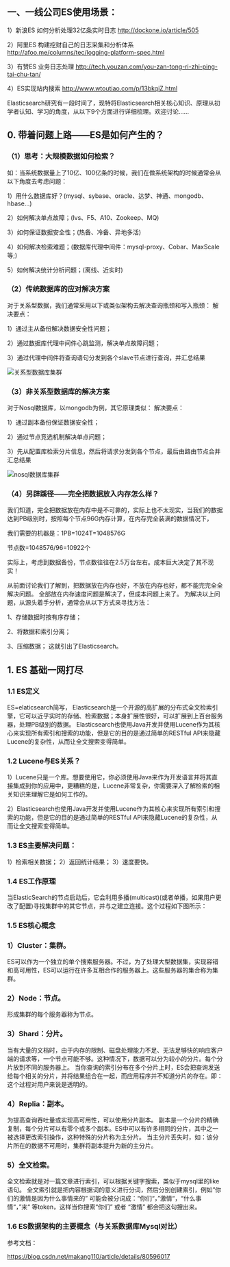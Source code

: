 ## 一、一线公司ES使用场景：

1）新浪ES 如何分析处理32亿条实时日志 http://dockone.io/article/505 

2）阿里ES 构建挖财自己的日志采集和分析体系 http://afoo.me/columns/tec/logging-platform-spec.html 

3）有赞ES 业务日志处理 http://tech.youzan.com/you-zan-tong-ri-zhi-ping-tai-chu-tan/ 

4）ES实现站内搜索 http://www.wtoutiao.com/p/13bkqiZ.html

Elasticsearch研究有一段时间了，现特将Elasticsearch相关核心知识、原理从初学者认知、学习的角度，从以下9个方面进行详细梳理。欢迎讨论……

## 0. 带着问题上路——ES是如何产生的？

### （1）思考：大规模数据如何检索？

如：当系统数据量上了10亿、100亿条的时候，我们在做系统架构的时候通常会从以下角度去考虑问题： 

1）用什么数据库好？(mysql、sybase、oracle、达梦、神通、mongodb、hbase…) 

2）如何解决单点故障；(lvs、F5、A10、Zookeep、MQ) 

3）如何保证数据安全性；(热备、冷备、异地多活) 

4）如何解决检索难题；(数据库代理中间件：mysql-proxy、Cobar、MaxScale等;) 

5）如何解决统计分析问题；(离线、近实时)

### （2）传统数据库的应对解决方案

对于关系型数据，我们通常采用以下或类似架构去解决查询瓶颈和写入瓶颈： 
解决要点：

1）通过主从备份解决数据安全性问题； 

2）通过数据库代理中间件心跳监测，解决单点故障问题； 

3）通过代理中间件将查询语句分发到各个slave节点进行查询，并汇总结果 

  ![关系型数据库集群](https://github.com/Lancger/opslinux/blob/master/images/关系型db.png)


### （3）非关系型数据库的解决方案

对于Nosql数据库，以mongodb为例，其它原理类似： 
解决要点： 

1）通过副本备份保证数据安全性； 

2）通过节点竞选机制解决单点问题； 

3）先从配置库检索分片信息，然后将请求分发到各个节点，最后由路由节点合并汇总结果

  ![nosql数据库集群](https://github.com/Lancger/opslinux/blob/master/images/nosql.png)

### （4）另辟蹊径——完全把数据放入内存怎么样？

我们知道，完全把数据放在内存中是不可靠的，实际上也不太现实，当我们的数据达到PB级别时，按照每个节点96G内存计算，在内存完全装满的数据情况下，

我们需要的机器是：1PB=1024T=1048576G 

节点数=1048576/96=10922个 

实际上，考虑到数据备份，节点数往往在2.5万台左右。成本巨大决定了其不现实！

从前面讨论我们了解到，把数据放在内存也好，不放在内存也好，都不能完完全全解决问题。 
全部放在内存速度问题是解决了，但成本问题上来了。 
为解决以上问题，从源头着手分析，通常会从以下方式来寻找方法： 

1、存储数据时按有序存储； 

2、将数据和索引分离； 

3、压缩数据； 
这就引出了Elasticsearch。

## 1. ES 基础一网打尽

### 1.1 ES定义

ES=elaticsearch简写， Elasticsearch是一个开源的高扩展的分布式全文检索引擎，它可以近乎实时的存储、检索数据；本身扩展性很好，可以扩展到上百台服务器，处理PB级别的数据。 
Elasticsearch也使用Java开发并使用Lucene作为其核心来实现所有索引和搜索的功能，但是它的目的是通过简单的RESTful API来隐藏Lucene的复杂性，从而让全文搜索变得简单。

### 1.2 Lucene与ES关系？

1）Lucene只是一个库。想要使用它，你必须使用Java来作为开发语言并将其直接集成到你的应用中，更糟糕的是，Lucene非常复杂，你需要深入了解检索的相关知识来理解它是如何工作的。

2）Elasticsearch也使用Java开发并使用Lucene作为其核心来实现所有索引和搜索的功能，但是它的目的是通过简单的RESTful API来隐藏Lucene的复杂性，从而让全文搜索变得简单。

### 1.3 ES主要解决问题：

1）检索相关数据； 
2）返回统计结果； 
3）速度要快。

### 1.4 ES工作原理

当ElasticSearch的节点启动后，它会利用多播(multicast)(或者单播，如果用户更改了配置)寻找集群中的其它节点，并与之建立连接。这个过程如下图所示：


### 1.5 ES核心概念

### 1）Cluster：集群。

ES可以作为一个独立的单个搜索服务器。不过，为了处理大型数据集，实现容错和高可用性，ES可以运行在许多互相合作的服务器上。这些服务器的集合称为集群。

### 2）Node：节点。

形成集群的每个服务器称为节点。

### 3）Shard：分片。

当有大量的文档时，由于内存的限制、磁盘处理能力不足、无法足够快的响应客户端的请求等，一个节点可能不够。这种情况下，数据可以分为较小的分片。每个分片放到不同的服务器上。 
当你查询的索引分布在多个分片上时，ES会把查询发送给每个相关的分片，并将结果组合在一起，而应用程序并不知道分片的存在。即：这个过程对用户来说是透明的。

### 4）Replia：副本。

为提高查询吞吐量或实现高可用性，可以使用分片副本。 
副本是一个分片的精确复制，每个分片可以有零个或多个副本。ES中可以有许多相同的分片，其中之一被选择更改索引操作，这种特殊的分片称为主分片。 
当主分片丢失时，如：该分片所在的数据不可用时，集群将副本提升为新的主分片。

### 5）全文检索。

全文检索就是对一篇文章进行索引，可以根据关键字搜索，类似于mysql里的like语句。 
全文索引就是把内容根据词的意义进行分词，然后分别创建索引，例如”你们的激情是因为什么事情来的” 可能会被分词成：“你们“，”激情“，“什么事情“，”来“ 等token，这样当你搜索“你们” 或者 “激情” 都会把这句搜出来。

### 1.6 ES数据架构的主要概念（与关系数据库Mysql对比）

参考文档：

https://blog.csdn.net/makang110/article/details/80596017
